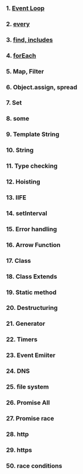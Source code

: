 ### 1. [Event Loop](https://github.com/vullro/Til/blob/master/Nodejs/01.eventLoop.md)

### 2. [every](https://github.com/vullro/Til/blob/master/Nodejs/02.every.md)

### 3. [find, includes](https://github.com/vullro/Til/blob/master/Nodejs/03.findAndIncludes.md)

### 4. [forEach](https://github.com/vullro/Til/blob/master/Nodejs/04.forEach.js)

### 5. Map, Filter

### 6. Object.assign, spread

### 7. Set

### 8. some

### 9. Template String

### 10. String

### 11. Type checking

### 12. Hoisting

### 13. IIFE

### 14. setInterval

### 15. Error handling

### 16. Arrow Function

### 17. Class

### 18. Class Extends

### 19. Static method

### 20. Destructuring

### 21. Generator

### 22. Timers

### 23. Event Emiiter

### 24. DNS

### 25. file system

### 26. Promise All

### 27. Promise race

### 28. http

### 29. https

### 50. race conditions
